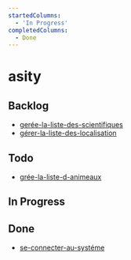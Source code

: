 ```yaml
---
startedColumns:
  - 'In Progress'
completedColumns:
  - Done
---
```


# asity

## Backlog

- [gerée-la-liste-des-scientifiques](tasks/gerée-la-liste-des-scientifiques.md)
- [gérer-la-liste-des-localisation](tasks/gérer-la-liste-des-localisation.md)

## Todo

- [grée-la-liste-d-animeaux](tasks/grée-la-liste-d-animeaux.md)

## In Progress

## Done

- [se-connecter-au-systéme](tasks/se-connecter-au-systéme.md)
